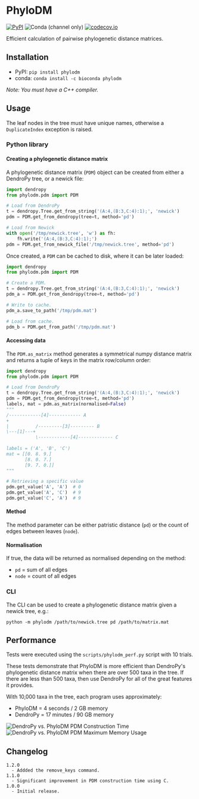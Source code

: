 # PhyloDM
[![PyPI](https://img.shields.io/pypi/v/phylodm)](https://pypi.org/project/phylodm/)
![Conda (channel only)](https://img.shields.io/conda/vn/bioconda/phylodm?color=green)
[![codecov.io](https://codecov.io/github/aaronmussig/PhyloDM/coverage.svg?branch=master)](https://codecov.io/github/aaronmussig/PhyloDM?branch=master)

Efficient calculation of pairwise phylogenetic distance matrices.

## Installation
* PyPI: `pip install phylodm`
* conda: `conda install -c bioconda phylodm`

_Note: You must have a C++ compiler._

## Usage
The leaf nodes in the tree must have unique names, otherwise a `DuplicateIndex` exception is raised.

### Python library

#### Creating a phylogenetic distance matrix
A phylogenetic distance matrix (`PDM`) object can be created from either a DendroPy tree, or a
newick file:

```python
import dendropy
from phylodm.pdm import PDM

# Load from DendroPy
t = dendropy.Tree.get_from_string('(A:4,(B:3,C:4):1);', 'newick')
pdm = PDM.get_from_dendropy(tree=t, method='pd')

# Load from Newick
with open('/tmp/newick.tree', 'w') as fh:
    fh.write('(A:4,(B:3,C:4):1);')
pdm = PDM.get_from_newick_file('/tmp/newick.tree', method='pd')
```

Once created, a `PDM` can be cached to disk, where it can be later loaded:

```python
import dendropy
from phylodm.pdm import PDM

# Create a PDM.
t = dendropy.Tree.get_from_string('(A:4,(B:3,C:4):1);', 'newick')
pdm_a = PDM.get_from_dendropy(tree=t, method='pd')

# Write to cache.
pdm_a.save_to_path('/tmp/pdm.mat')

# Load from cache.
pdm_b = PDM.get_from_path('/tmp/pdm.mat')
```

#### Accessing data
The `PDM.as_matrix` method generates a symmetrical numpy distance matrix and returns a tuple of
keys in the matrix row/column order:
```python
import dendropy
from phylodm.pdm import PDM

# Load from DendroPy
t = dendropy.Tree.get_from_string('(A:4,(B:3,C:4):1);', 'newick')
pdm = PDM.get_from_dendropy(tree=t, method='pd')
labels, mat = pdm.as_matrix(normalised=False)
"""
/------------[4]------------ A
+
|          /---------[3]--------- B
\---[1]---+
           \------------[4]------------- C
           
labels = ('A', 'B', 'C')
mat = [[0. 8. 9.]
       [8. 0. 7.]
       [9. 7. 0.]]
"""

# Retrieving a specific value
pdm.get_value('A', 'A')  # 0
pdm.get_value('A', 'C')  # 9
pdm.get_value('C', 'A')  # 9
```

#### Method
The method parameter can be either patristic distance (`pd`) or the count of edges between 
leaves (`node`).

#### Normalisation
If true, the data will be returned as normalised depending on the method:
* `pd` = sum of all edges
* `node` = count of all edges

### CLI
The CLI can be used to create a phylogenetic distance matrix given a newick tree, e.g.:
 
`python -m phylodm /path/to/newick.tree pd /path/to/matrix.mat`

## Performance
Tests were executed using the `scripts/phylodm_perf.py` script with 10 trials.

These tests demonstrate that PhyloDM is more efficient than DendroPy's
phylogenetic distance matrix when there are over 500 taxa in the tree. If there
are less than 500 taxa, then use DendroPy for all of the great 
features it provides. 

With 10,000 taxa in the tree, each program uses approximately:
* PhyloDM = 4 seconds / 2 GB memory
* DendroPy = 17 minutes / 90 GB memory

![DendroPy vs. PhyloDM PDM Construction Time](docs/img/dendropy_vs_phylodm_time.png)![DendroPy vs. PhyloDM PDM Maximum Memory Usage](docs/img/denropy_vs_phylodm_memory.png)

## Changelog
```
1.2.0
  - Addded the remove_keys command.
1.1.0
  - Significant improvement in PDM construction time using C.
1.0.0
  - Initial release.
```
